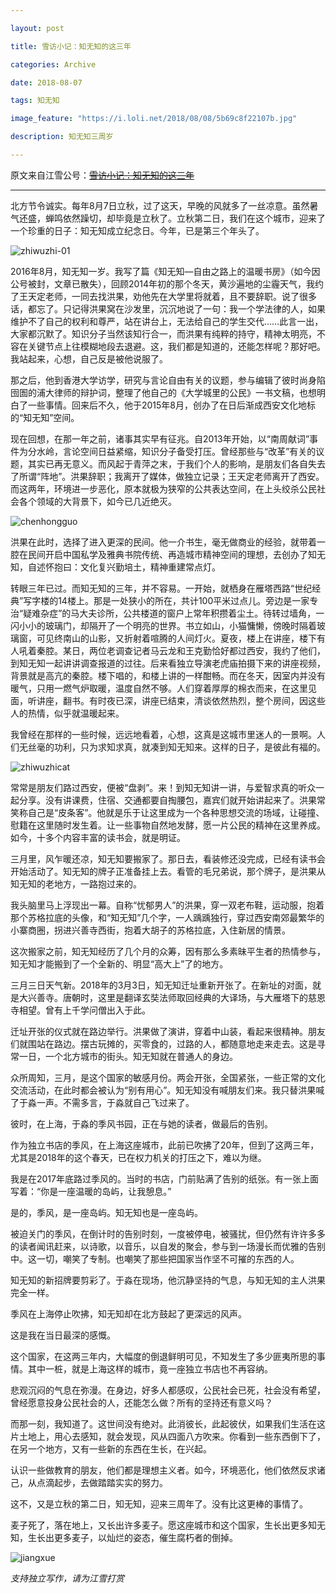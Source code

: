 ```yaml
---

layout: post

title: 雪访小记：知无知的这三年

categories: Archive

date: 2018-08-07

tags: 知无知

image_feature: "https://i.loli.net/2018/08/08/5b69c8f22107b.jpg"

description: 知无知三周岁

---
```


原文来自江雪公号：~~[雪访小记：知无知的这三年](https://mp.weixin.qq.com/s/g4_PUyiIsUzmWz779yQyZA)~~

---

北方节令诚实。每年8月7日立秋，过了这天，早晚的风就多了一丝凉意。虽然暑气还盛，蝉鸣依然躁切，却毕竟是立秋了。立秋第二日，我们在这个城市，迎来了一个珍重的日子：知无知成立纪念日。今年，已是第三个年头了。

![zhiwuzhi-01](https://i.loli.net/2018/08/08/5b69c8f22107b.jpg)

2016年8月，知无知一岁。我写了篇《知无知—自由之路上的温暖书房》（如今因公号被封，文章已散失），回顾2014年初的那个冬天，黄沙遍地的尘霾天气，我约了王天定老师，一同去找洪果，劝他先在大学里将就着，且不要辞职。说了很多话，都忘了。只记得洪果窝在沙发里，沉沉地说了一句：我一个学法律的人，如果维护不了自己的权利和尊严，站在讲台上，无法给自己的学生交代……此言一出，大家都沉默了。知识分子当然该知行合一，而洪果有纯粹的持守，精神太明亮，不容在关键节点上往模糊地段去退避。这，我们都是知道的，还能怎样呢？那好吧。我站起来，心想，自己反是被他说服了。

那之后，他到香港大学访学，研究与言论自由有关的议题，参与编辑了彼时尚身陷囹圄的浦大律师的辩护词，整理了他自己的《大学城里的公民》一书文稿，也想明白了一些事情。回来后不久，他于2015年8月，创办了在日后渐成西安文化地标的“知无知”空间。

现在回想，在那一年之前，诸事其实早有征兆。自2013年开始，以“南周献词”事件为分水岭，言论空间日益紧缩，知识分子备受打压。曾经那些与“改革”有关的议题，其实已再无意义。而风起于青萍之末，于我们个人的影响，是朋友们各自失去了所谓“阵地”。洪果辞职；我离开了媒体，做独立记录；王天定老师离开了西安。而这两年，环境进一步恶化，原本就极为狭窄的公共表达空间，在上头绞杀公民社会各个领域的大背景下，如今已几近绝灭。

![chenhongguo](https://i.loli.net/2018/08/08/5b69c90594cab.jpg)

洪果在此时，选择了进入更深的民间。他一介书生，毫无做商业的经验，就带着一腔在民间开启中国私学及雅典书院传统、再造城市精神空间的理想，去创办了知无知，自述怀抱曰：文化复兴勤培土，精神重建常点灯。

转眼三年已过。而知无知的三年，并不容易。一开始，就栖身在雁塔西路“世纪经典”写字楼的14楼上。那是一处狭小的所在，共计100平米过点儿。旁边是一家专治“疑难杂症”的马大夫诊所，公共楼道的窗户上常年积攒着尘土。待转过墙角，一闪小小的玻璃门，却隔开了一个明亮的世界。书立如山，小猫慵懒，傍晚时隔着玻璃窗，可见终南山的山影，又折射着喧腾的人间灯火。夏夜，楼上在讲座，楼下有人吼着秦腔。某日，两位老调查记者马云龙和王克勤恰好都过西安，我约了他们，到知无知一起讲讲调查报道的过往。后来看独立导演老虎庙拍摄下来的讲座视频，背景就是高亢的秦腔。楼下唱的，和楼上讲的一样酣畅。而在冬天，因室内并没有暖气，只用一燃气炉取暖，温度自然不够。人们穿着厚厚的棉衣而来，在这里见面，听讲座，翻书。有时夜已深，讲座已结束，清谈依然热烈，整个房间，因这些人的热情，似乎就温暖起来。

我曾经在那样的一些时候，远远地看着，心想，这真是这城市里迷人的一景啊。人们无丝毫的功利，只为求知求真，就凑到知无知来。这样的日子，是彼此有福的。

![zhiwuzhicat](https://i.loli.net/2018/08/08/5b69c9149240c.jpg)

常常是朋友们路过西安，便被“盘剥”。来！到知无知讲一讲，与爱智求真的听众一起分享。没有讲课费，住宿、交通都要自掏腰包，嘉宾们就开始讲起来了。洪果常笑称自己是“皮条客”。他就是乐于让这里成为一个各种思想交流的场域，让碰撞、慰籍在这里随时发生着。让一些事物自然地发酵，愿一片公民的精神在这里养成。如今，十多个内容丰富的读书会，就是明证。

三月里，风乍暖还凉，知无知要搬家了。那日去，看装修还没完成，已经有读书会开始活动了。知无知的牌子正准备挂上去。看管的毛兄弟说，那个牌子，是洪果从知无知的老地方，一路抱过来的。

我头脑里马上浮现出一幕。自称“忧郁男人”的洪果，穿一双老布鞋，运动服，抱着那个苏格拉底的头像，和“知无知”几个字，一人踽踽独行，穿过西安南郊最繁华的小寨商圈，拐进兴善寺西街，抱着大胡子的苏格拉底，入住新居的情景。

这次搬家之前，知无知经历了几个月的众筹，因有那么多素昧平生者的热情参与，知无知才能搬到了一个全新的、明显“高大上”了的地方。

三月三日天气新。2018年的3月3日，知无知迁址重新开张了。在新址的对面，就是大兴善寺。唐朝时，这里是翻译玄奘法师取回经典的大译场，与大雁塔下的慈恩寺相望。曾有上千学问僧出入于此。

迁址开张的仪式就在路边举行。洪果做了演讲，穿着中山装，看起来很精神。朋友们就围站在路边。摆古玩摊的，买零食的，过路的人，都随意地走来走去。这是寻常一日，一个北方城市的街头。知无知就在普通人的身边。

众所周知，三月，是这个国家的敏感月份。两会开张，全国紧张，一些正常的文化交流活动，在此时都会被认为“别有用心”。知无知没有喊朋友们来。我只替洪果喊了于淼一声。不需多言，于淼就自己飞过来了。

彼时，在上海，于淼的季风书园，正在与她的读者，做最后的告别。

作为独立书店的季风，在上海这座城市，此前已吹拂了20年，但到了这两三年，尤其是2018年的这个春天，已在权力机关的打压之下，难以为继。

我是在2017年底路过季风的。当时的书店，门前贴满了告别的纸张。有一张上面写着：“你是一座温暖的岛屿，让我憩息。”

是的，季风，是一座岛屿。知无知也是一座岛屿。

被迫关门的季风，在倒计时的告别时刻，一度被停电，被骚扰，但仍然有许许多多的读者闻讯赶来，以诗歌，以音乐，以自发的聚会，参与到一场漫长而优雅的告别中。这一切，嘲笑了专制。也嘲笑了那些把国家当作坚不可摧的东西的人。

知无知的新招牌要剪彩了。于淼在现场，他沉静坚持的气息，与知无知的主人洪果完全一样。

季风在上海停止吹拂，知无知却在北方鼓起了更深远的风声。

这是我在当日最深的感慨。

这个国家，在这两三年内，大幅度的倒退鲜明可见，不知发生了多少匪夷所思的事情。其中一桩，就是上海这样的城市，竟一座独立书店也不再容纳。

悲观沉闷的气息在弥漫。在身边，好多人都感叹，公民社会已死，社会没有希望，曾经愿意投身公民社会的人，还能怎么做？所有的坚持还有意义吗？

而那一刻，我知道了。这世间没有绝对。此消彼长，此起彼伏，如果我们生活在这片土地上，用心去感知，就会发现，风从四面八方吹来。你看到一些东西倒下了，在另一个地方，又有一些新的东西在生长，在兴起。

认识一些做教育的朋友，他们都是理想主义者。如今，环境恶化，他们依然反求诸己，从点滴起步，去做踏踏实实的努力。

这不，又是立秋的第二日，知无知，迎来三周年了。没有比这更棒的事情了。

麦子死了，落在地上，又长出许多麦子。愿这座城市和这个国家，生长出更多知无知，生长出更多麦子，以灿烂的姿态，催生腐朽者的倒掉。

![jiangxue](https://i.loli.net/2018/08/08/5b69c95406e2b.jpg)
*<figcaption>支持独立写作，请为江雪打赏</figcaption>*
